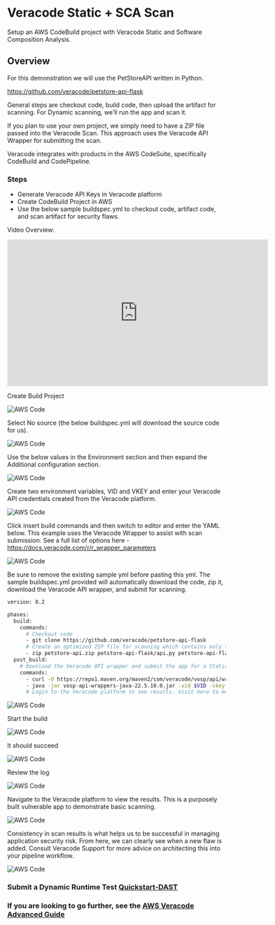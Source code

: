 # Veracode Static + SCA Scan

Setup an AWS CodeBuild project with Veracode Static and Software Composition Analysis.

## Overview

For this demonstration we will use the PetStoreAPI written in Python.  

https://github.com/veracode/petstore-api-flask

General steps are checkout code, build code, then upload the artifact for scanning.  For Dynamic scanning, we'll run the app and scan it.

If you plan to use your own project, we simply need to have a ZIP file passed into the Veracode Scan.
This approach uses the Veracode API Wrapper for submitting the scan.  

Veracode integrates with products in the AWS CodeSuite, specifically CodeBuild and CodePipeline.

### Steps
* Generate Veracode API Keys in Veracode platform
* Create CodeBuild Project in AWS
* Use the below sample buildspec.yml to checkout code, artifact code, and scan artifact for security flaws.

Video Overview:

<iframe src="https://d3kedutmscl43l.cloudfront.net/iframe.htm?v=8ajQ9dl&w=600&h=338" style="border-width:0;width:600px;height:338px" scrolling="no" allowFullScreen></iframe>

Create Build Project

![AWS Code](images/1-QuickStart.png)

Select No source (the below buildspec.yml will download the source code for us).

![AWS Code](images/2-QuickStart.png)

Use the below values in the Environment section and then expand the Additional configuration section.

![AWS Code](images/3-QuickStart.png)

Create two environment variables, VID and VKEY and enter your Veracode API credentials created from the Veracode platform.

![AWS Code](images/4-QuickStart.png)

Click insert build commands and then switch to editor and enter the YAML below.  This example uses the Veracode Wrapper to assist with scan submission. See a full list of options here - https://docs.veracode.com/r/r_wrapper_parameters


![AWS Code](images/5-QuickStart.png)

Be sure to remove the existing sample yml before pasting this yml. The sample buildspec.yml provided will automatically download the code, zip it, download the Veracode API wrapper, and submit for scanning.

```bash
version: 0.2

phases:
  build:
    commands:
      # Checkout code
      - git clone https://github.com/veracode/petstore-api-flask
      # Create an optimized ZIP file for scanning which contains only the files we need
      - zip petstore-api.zip petstore-api-flask/api.py petstore-api-flask/requirements.txt
  post_build:
    # Download the Veracode API wrapper and submit the app for a Static Policy + SCA scan
    commands:
      - curl -O https://repo1.maven.org/maven2/com/veracode/vosp/api/wrappers/vosp-api-wrappers-java/22.5.10.0/vosp-api-wrappers-java-22.5.10.0.jar
      - java -jar vosp-api-wrappers-java-22.5.10.0.jar -vid $VID -vkey $VKEY -appname AWSCodeBuild-PetStoreAPIv4 -action UploadAndScan -createprofile true -criticality Medium -version $CODEBUILD_BUILD_ID -filepath petstore-api.zip
      # Login to the Veracode platform to see results. Visit here to more options - https://docs.veracode.com/r/r_wrapper_parameters
```



![AWS Code](images/6-QuickStart.png)

Start the build

![AWS Code](images/7-QuickStart.png)

It should succeed

![AWS Code](images/8-QuickStart.png)

Review the log

![AWS Code](images/9-QuickStart.png)

Navigate to the Veracode platform to view the results.  This is a purposely built vulnerable app to demonstrate basic scanning.

![AWS Code](images/10-QuickStart.png)

Consistency in scan results is what helps us to be successful in managing application security risk.  From here, we can clearly see when a new flaw is added. Consult Veracode Support for more advice on architecting this into your pipeline workflow.

![AWS Code](images/11-QuickStart.png)


### Submit a Dynamic Runtime Test [Quickstart-DAST](/QuickStart-DAST)

### If you are looking to go further, see the [AWS Veracode Advanced Guide](/Advanced)